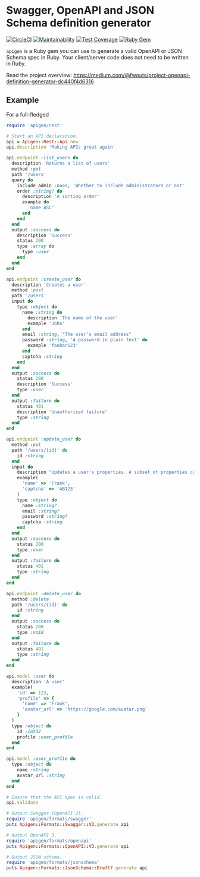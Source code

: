 # Swagger, OpenAPI and JSON Schema definition generator

[![CircleCI](https://circleci.com/gh/zenclabs/apigen.svg?style=svg)](https://circleci.com/gh/zenclabs/apigen)
[![Maintainability](https://api.codeclimate.com/v1/badges/ea4061181ad11a271bcb/maintainability)](https://codeclimate.com/github/zenclabs/apigen/maintainability)
[![Test Coverage](https://api.codeclimate.com/v1/badges/ea4061181ad11a271bcb/test_coverage)](https://codeclimate.com/github/zenclabs/apigen/test_coverage)
[![Ruby Gem](https://img.shields.io/gem/v/apigen.svg)](https://rubygems.org/gems/apigen)

`apigen` is a Ruby gem you can use to generate a valid OpenAPI or JSON Schema spec in Ruby. Your client/server code does not need to be written in Ruby.

Read the project overview: https://medium.com/@fwouts/project-openapi-definition-generator-dc440f4d6316

## Example

For a full-fledged 

```ruby
require 'apigen/rest'

# Start an API declaration.
api = Apigen::Rest::Api.new
api.description 'Making APIs great again'

api.endpoint :list_users do
  description 'Returns a list of users'
  method :get
  path '/users'
  query do
    include_admin :bool, 'Whether to include administrators or not'
    order :string? do
      description 'A sorting order'
      example do
        'name ASC'
      end
    end
  end
  output :success do
    description 'Success'
    status 200
    type :array do
      type :user
    end
  end
end

api.endpoint :create_user do
  description 'Creates a user'
  method :post
  path '/users'
  input do
    type :object do
      name :string do
        description 'The name of the user'
        example 'John'
      end
      email :string, "The user's email address"
      password :string, 'A password in plain text' do
        example 'foobar123'
      end
      captcha :string
    end
  end
  output :success do
    status 200
    description 'Success'
    type :user
  end
  output :failure do
    status 401
    description 'Unauthorised failure'
    type :string
  end
end

api.endpoint :update_user do
  method :put
  path '/users/{id}' do
    id :string
  end
  input do
    description "Updates a user's properties. A subset of properties can be provided."
    example(
      'name' => 'Frank',
      'captcha' => 'AB123'
    )
    type :object do
      name :string?
      email :string?
      password :string?
      captcha :string
    end
  end
  output :success do
    status 200
    type :user
  end
  output :failure do
    status 401
    type :string
  end
end

api.endpoint :delete_user do
  method :delete
  path '/users/{id}' do
    id :string
  end
  output :success do
    status 200
    type :void
  end
  output :failure do
    status 401
    type :string
  end
end

api.model :user do
  description 'A user'
  example(
    'id' => 123,
    'profile' => {
      'name' => 'Frank',
      'avatar_url' => 'https://google.com/avatar.png'
    }
  )
  type :object do
    id :int32
    profile :user_profile
  end
end

api.model :user_profile do
  type :object do
    name :string
    avatar_url :string
  end
end

# Ensure that the API spec is valid.
api.validate

# Output Swagger (OpenAPI 2).
require 'apigen/formats/swagger'
puts Apigen::Formats::Swagger::V2.generate api

# Output OpenAPI 3.
require 'apigen/formats/openapi'
puts Apigen::Formats::OpenAPI::V3.generate api

# Output JSON schema.
require 'apigen/formats/jsonschema'
puts Apigen::Formats::JsonSchema::Draft7.generate api
```
